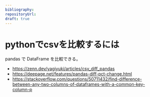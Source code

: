 ```yaml
---
bibliography: 
repositoryUrl:
draft: true
---
```


# pythonでcsvを比較するには

pandas で DataFrame を比較できる。

- https://zenn.dev/yagiyuki/articles/csv_diff_pandas
- https://deepage.net/features/pandas-diff-pct-change.html
- https://stackoverflow.com/questions/50711432/find-difference-between-any-two-columns-of-dataframes-with-a-common-key-column-p
